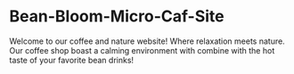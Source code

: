 # Bean-Bloom-Micro-Caf-Site
Welcome to our coffee and nature website! Where relaxation meets nature. Our coffee shop boast a calming environment with  combine with the hot taste of your favorite bean drinks!
